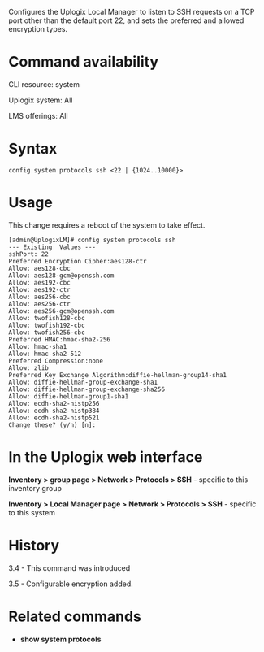 <!-- 5.4 -->

Configures the Uplogix Local Manager to listen to SSH requests on a TCP port other than the default port 22, and sets the preferred and allowed encryption types.

# Command availability 

CLI resource: system

Uplogix system: All

LMS offerings: All

# Syntax 

```
config system protocols ssh <22 | {1024..10000}>
```

# Usage 

This change requires a reboot of the system to take effect.

```
[admin@UplogixLM]# config system protocols ssh
--- Existing  Values ---
sshPort: 22
Preferred Encryption Cipher:aes128-ctr
Allow: aes128-cbc
Allow: aes128-gcm@openssh.com
Allow: aes192-cbc
Allow: aes192-ctr
Allow: aes256-cbc
Allow: aes256-ctr
Allow: aes256-gcm@openssh.com
Allow: twofish128-cbc
Allow: twofish192-cbc
Allow: twofish256-cbc
Preferred HMAC:hmac-sha2-256
Allow: hmac-sha1
Allow: hmac-sha2-512
Preferred Compression:none
Allow: zlib
Preferred Key Exchange Algorithm:diffie-hellman-group14-sha1
Allow: diffie-hellman-group-exchange-sha1
Allow: diffie-hellman-group-exchange-sha256
Allow: diffie-hellman-group1-sha1
Allow: ecdh-sha2-nistp256
Allow: ecdh-sha2-nistp384
Allow: ecdh-sha2-nistp521
Change these? (y/n) [n]: 
```

# In the Uplogix web interface

**Inventory > group page > Network > Protocols > SSH** - specific to this inventory group

**Inventory > Local Manager page > Network > Protocols > SSH** - specific to this system

# History 

3.4 - This command was introduced

3.5 - Configurable encryption added.

# Related commands 

- **show system protocols**
